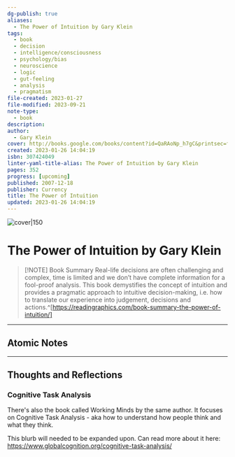 ```yaml
---
dg-publish: true
aliases:
  - The Power of Intuition by Gary Klein
tags:
  - book
  - decision
  - intelligence/consciousness
  - psychology/bias
  - neuroscience
  - logic
  - gut-feeling
  - analysis
  - pragmatism
file-created: 2023-01-27
file-modified: 2023-09-21
note-type:
  - book
description: 
author:
  - Gary Klein
cover: http://books.google.com/books/content?id=QaRAoNp_h7gC&printsec=frontcover&img=1&zoom=1&edge=curl&source=gbs_api
created: 2023-01-26 14:04:19
isbn: 307424049
linter-yaml-title-alias: The Power of Intuition by Gary Klein
pages: 352
progress: [upcoming]
published: 2007-12-18
publisher: Currency
title: The Power of Intuition
updated: 2023-01-26 14:04:19
---
```


![cover|150](http://books.google.com/books/content?id=QaRAoNp_h7gC&printsec=frontcover&img=1&zoom=1&edge=curl&source=gbs_api)

# The Power of Intuition by Gary Klein

> [!NOTE] Book Summary
> Real-life decisions are often challenging and complex, time is limited and we don’t have complete information for a fool-proof analysis. This book demystifies the concept of intuition and provides a pragmatic approach to intuitive decision-making, i.e. how to translate our experience into judgement, decisions and actions.^[https://readingraphics.com/book-summary-the-power-of-intuition/]

---

## Atomic Notes

---

## Thoughts and Reflections

### Cognitive Task Analysis

There's also the book called Working Minds by the same author. It focuses on Cognitive Task Analysis - aka how to understand how people think and what they think.

This blurb will needed to be expanded upon. Can read more about it here: https://www.globalcognition.org/cognitive-task-analysis/
